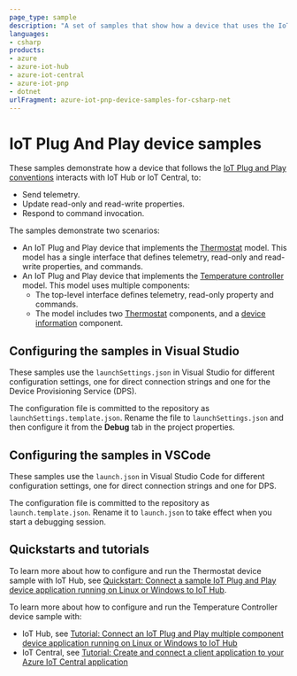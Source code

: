 ```yaml
---
page_type: sample
description: "A set of samples that show how a device that uses the IoT Plug and Play conventions interacts with either IoT Hub or IoT Central."
languages:
- csharp
products:
- azure
- azure-iot-hub
- azure-iot-central
- azure-iot-pnp
- dotnet
urlFragment: azure-iot-pnp-device-samples-for-csharp-net
---
```


# IoT Plug And Play device samples

These samples demonstrate how a device that follows the [IoT Plug and Play conventions][pnp-convention] interacts with IoT Hub or IoT Central, to:

- Send telemetry.
- Update read-only and read-write properties.
- Respond to command invocation.

The samples demonstrate two scenarios:

- An IoT Plug and Play device that implements the [Thermostat][d-thermostat] model. This model has a single interface that defines telemetry, read-only and read-write properties, and commands.
- An IoT Plug and Play device that implements the [Temperature controller][d-temperature-controller] model. This model uses multiple components:
  - The top-level interface defines telemetry, read-only property and commands.
  - The model includes two [Thermostat][thermostat-model] components, and a [device information][d-device-info] component.

## Configuring the samples in Visual Studio

These samples use the `launchSettings.json` in Visual Studio for different configuration settings, one for direct connection strings and one for the Device Provisioning Service (DPS).

The configuration file is committed to the repository as `launchSettings.template.json`. Rename the file to `launchSettings.json` and then configure it from the **Debug** tab in the project properties.

## Configuring the samples in VSCode

These samples use the `launch.json` in Visual Studio Code for different configuration settings, one for direct connection strings and one for DPS.

The configuration file is committed to the repository as `launch.template.json`. Rename it to `launch.json` to take effect when you start a debugging session.

## Quickstarts and tutorials

To learn more about how to configure and run the Thermostat device sample with IoT Hub, see [Quickstart: Connect a sample IoT Plug and Play device application running on Linux or Windows to IoT Hub][thermostat-hub-qs].

To learn more about how to configure and run the Temperature Controller device sample with:

- IoT Hub, see [Tutorial: Connect an IoT Plug and Play multiple component device application running on Linux or Windows to IoT Hub][temp-controller-hub-tutorial]
- IoT Central, see [Tutorial: Create and connect a client application to your Azure IoT Central application][temp-controller-central-tutorial]

[pnp-convention]: https://docs.microsoft.com/azure/iot-pnp/concepts-convention
[d-thermostat]: ./Thermostat
[d-temperature-controller]: ./TemperatureController
[thermostat-model]: /iot-hub/Samples/device/convention-based-samples/Thermostat/Models/Thermostat.json
[d-device-info]: https://devicemodels.azure.com/dtmi/azure/devicemanagement/deviceinformation-1.json
[thermostat-hub-qs]: https://docs.microsoft.com/azure/iot-pnp/quickstart-connect-device?pivots=programming-language-csharp
[temp-controller-hub-tutorial]: https://docs.microsoft.com/azure/iot-pnp/tutorial-multiple-components?pivots=programming-language-csharp
[temp-controller-central-tutorial]: https://docs.microsoft.com/azure/iot-central/core/tutorial-connect-device?pivots=programming-language-csharp
